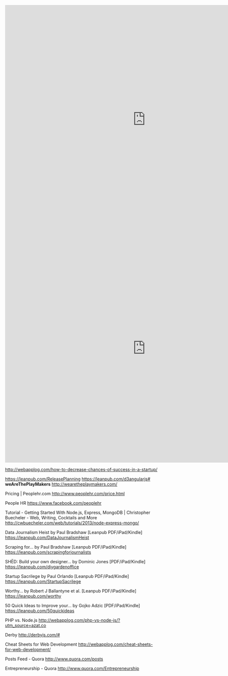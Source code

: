 <iframe src='http://debategraph.org/Stream.aspx?nID=9868&vt=rgraph&dc=1&zm=100' frameborder='0' width='920' height='750' scrolling='auto'></iframe>

<iframe src='http://debategraph.org/Stream.aspx?nID=9934&vt=rgraph&dc=1&zm=100' frameborder='0' width='920' height='750' scrolling='auto'></iframe>

http://webapplog.com/how-to-decrease-chances-of-success-in-a-startup/

https://leanpub.com/ReleasePlanning
https://leanpub.com/d3angularjs#
**weAreThePlayMakers**
http://wearetheplaymakers.com/

Pricing | Peoplehr.com
http://www.peoplehr.com/price.html

People HR
https://www.facebook.com/peoplehr

Tutorial - Getting Started With Node.js, Express, MongoDB | Christopher Buecheler - Web, Writing, Cocktails and More
http://cwbuecheler.com/web/tutorials/2013/node-express-mongo/

Data Journalism Heist by Paul Bradshaw [Leanpub PDF/iPad/Kindle]
https://leanpub.com/DataJournalismHeist

Scraping for… by Paul Bradshaw [Leanpub PDF/iPad/Kindle]
https://leanpub.com/scrapingforjournalists

SHËD: Build your own designer… by Dominic Jones [PDF/iPad/Kindle]
https://leanpub.com/diygardenoffice

Startup Sacrilege by Paul Orlando [Leanpub PDF/iPad/Kindle]
https://leanpub.com/StartupSacrilege

Worthy… by Robert J Ballantyne et al. [Leanpub PDF/iPad/Kindle]
https://leanpub.com/worthy

50 Quick Ideas to Improve your… by Gojko Adzic [PDF/iPad/Kindle]
https://leanpub.com/50quickideas

PHP vs. Node.js
http://webapplog.com/php-vs-node-js/?utm_source=azat.co

Derby
http://derbyjs.com/#

Cheat Sheets for Web Development
http://webapplog.com/cheat-sheets-for-web-development/

Posts Feed - Quora
http://www.quora.com/posts

Entrepreneurship - Quora
http://www.quora.com/Entrepreneurship
